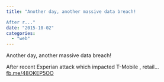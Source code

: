 ```yaml
---
title: "Another day, another massive data breach!

After r..."
date: "2015-10-02"
categories: 
  - "web"
---
```


Another day, another massive data breach!

After recent Experian attack which impacted T-Mobile , retail... [fb.me/48OKEP5OO](http://fb.me/48OKEP5OO)
